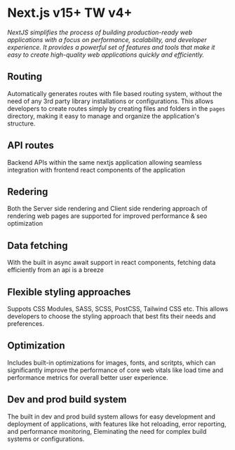# **Next.js v15+ TW v4+**

_NextJS simplifies the process of building production-ready web applications with a focus on performance, scalability, and developer experience. It provides a powerful set of features and tools that make it easy to create high-quality web applications quickly and efficiently._

## Routing

Automatically generates routes with file based routing system, without the need of any 3rd party library installations or configurations. This allows developers to create routes simply by creating files and folders in the `pages` directory, making it easy to manage and organize the application's structure.

## API routes

Backend APIs within the same nextjs application allowing seamless integration with frontend react components of the application

## Redering

Both the Server side rendering and Client side rendering approach of rendering web pages are supported for improved performance & seo optimization

## Data fetching

With the built in async await support in react components, fetching data efficiently from an api is a breeze

## Flexible styling approaches

Suppots CSS Modules, SASS, SCSS, PostCSS, Tailwind CSS etc. This allows developers to choose the styling approach that best fits their needs and preferences.

## Optimization

Includes built-in optimizations for images, fonts, and scritpts, which can significantly improve the performance of core web vitals like load time and performance metrics for overall better user experience.

## Dev and prod build system

The built in dev and prod build system allows for easy development and deployment of applications, with features like hot reloading, error reporting, and performance monitoring, Eleminating the need for complex build systems or configurations.
